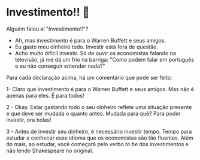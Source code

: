 # Investimento!! :money_mouth_face:

Alguém falou aí "Investimento!!"?

- Ah, mas investimento é para o Warren Buffett e seus amigos.
- Eu gasto meu dinheiro todo. Investir está fora de questão.
- Acho muito difícil investir. Só de ouvir os economistas falando na televisão, já me dá um frio na barriga: "Como podem falar em português e eu não conseguir entender nada?"

Para cada declaração acima, há um comentário que pode ser feito:

1- Claro que investimento é para o Warren Buffett e seus amigos. Mas não é apenas para eles. É para todos!

2 - Okay. Estar gastando todo o seu dinheiro reflete uma situação presente e que deve ser mudada o quanto antes. Mudada para quê? Para poder investir, ora bolas!

3 - Antes de investir seu dinheiro, é necessário investir tempo. Tempo para estudar e conhecer esse idioma que os economistas são tão fluentes. Além do mais, ao estudar, você começará pelo verbo _to be_ dos investimentos e não lendo Shakespeare no original.